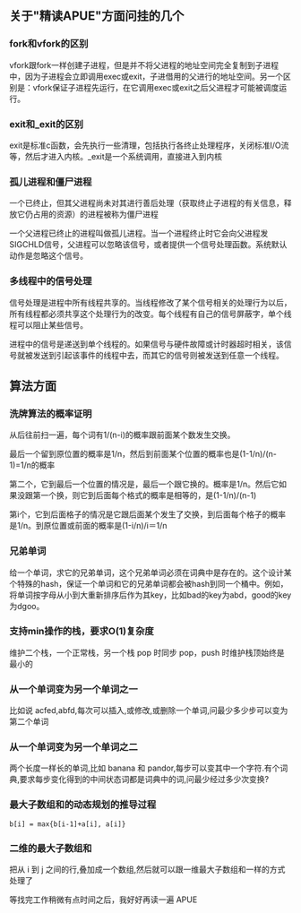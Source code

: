 ## 关于"精读APUE"方面问挂的几个

### fork和vfork的区别

vfork跟fork一样创建子进程，但是并不将父进程的地址空间完全复制到子进程中，因为子进程会立即调用exec或exit，子进借用的父进行的地址空间。另一个区别是：vfork保证子进程先运行，在它调用exec或exit之后父进程才可能被调度运行。

### exit和_exit的区别

exit是标准c函数，会先执行一些清理，包括执行各终止处理程序，关闭标准I/O流等，然后才进入内核。_exit是一个系统调用，直接进入到内核

### 孤儿进程和僵尸进程

一个已终止，但其父进程尚未对其进行善后处理（获取终止子进程的有关信息，释放它仍占用的资源）的进程被称为僵尸进程

一个父进程已终止的进程叫做孤儿进程。当一个进程终止时它会向父进程发SIGCHLD信号，父进程可以忽略该信号，或者提供一个信号处理函数。系统默认动作是忽略这个信号。

### 多线程中的信号处理

信号处理是进程中所有线程共享的。当线程修改了某个信号相关的处理行为以后，所有线程都必须共享这个处理行为的改变。每个线程有自己的信号屏蔽字，单个线程可以阻止某些信号。

进程中的信号是递送到单个线程的。如果信号与硬件故障或计时器超时相关，该信号就被发送到引起该事件的线程中去，而其它的信号则被发送到任意一个线程。

## 算法方面

### 洗牌算法的概率证明

从后往前扫一遍，每个词有1/(n-i)的概率跟前面某个数发生交换。

最后一个留到原位置的概率是1/n，然后到前面某个位置的概率也是(1-1/n)/(n-1)=1/n的概率

第二个，它到最后一个位置的情况是，最后一个跟它换的。概率是1/n。然后它如果没跟第一个换，则它到后面每个格式的概率是相等的，是(1-1/n)/(n-1)

第i个，它到后面格子的情况是它跟后面某个发生了交换，到后面每个格子的概率是1/n。到原位置或前面的概率是(1-i/n)/i＝1/n

### 兄弟单词

给一个单词，求它的兄弟单词，这个兄弟单词必须在词典中是存在的。这个设计某个特殊的hash，保证一个单词和它的兄弟单词都会被hash到同一个桶中。例如，将单词按字母从小到大重新排序后作为其key，比如bad的key为abd，good的key为dgoo。

### 支持min操作的栈，要求O(1)复杂度

维护二个栈，一个正常栈，另一个栈 pop 时同步 pop，push 时维护栈顶始终是最小的

### 从一个单词变为另一个单词之一

比如说 acfed,abfd,每次可以插入,或修改,或删除一个单词,问最少多少步可以变为第二个单词

### 从一个单词变为另一个单词之二

两个长度一样长的单词,比如 banana 和 pandor,每步可以变其中一个字符.有个词典,要求每步变化得到的中间状态词都是词典中的词,问最少经过多少次变换?

### 最大子数组和的动态规划的推导过程

    b[i] = max{b[i-1]+a[i], a[i]}

### 二维的最大子数组和

把从 i 到 j 之间的行,叠加成一个数组,然后就可以跟一维最大子数组和一样的方式处理了

等找完工作稍微有点时间之后，我好好再读一遍 APUE
